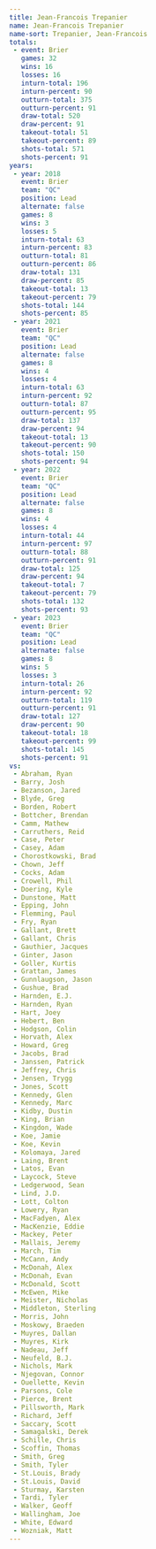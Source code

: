 ```yaml
---
title: Jean-Francois Trepanier
name: Jean-Francois Trepanier
name-sort: Trepanier, Jean-Francois
totals:
 - event: Brier
   games: 32
   wins: 16
   losses: 16
   inturn-total: 196
   inturn-percent: 90
   outturn-total: 375
   outturn-percent: 91
   draw-total: 520
   draw-percent: 91
   takeout-total: 51
   takeout-percent: 89
   shots-total: 571
   shots-percent: 91
years:
 - year: 2018
   event: Brier
   team: "QC"
   position: Lead
   alternate: false
   games: 8
   wins: 3
   losses: 5
   inturn-total: 63
   inturn-percent: 83
   outturn-total: 81
   outturn-percent: 86
   draw-total: 131
   draw-percent: 85
   takeout-total: 13
   takeout-percent: 79
   shots-total: 144
   shots-percent: 85
 - year: 2021
   event: Brier
   team: "QC"
   position: Lead
   alternate: false
   games: 8
   wins: 4
   losses: 4
   inturn-total: 63
   inturn-percent: 92
   outturn-total: 87
   outturn-percent: 95
   draw-total: 137
   draw-percent: 94
   takeout-total: 13
   takeout-percent: 90
   shots-total: 150
   shots-percent: 94
 - year: 2022
   event: Brier
   team: "QC"
   position: Lead
   alternate: false
   games: 8
   wins: 4
   losses: 4
   inturn-total: 44
   inturn-percent: 97
   outturn-total: 88
   outturn-percent: 91
   draw-total: 125
   draw-percent: 94
   takeout-total: 7
   takeout-percent: 79
   shots-total: 132
   shots-percent: 93
 - year: 2023
   event: Brier
   team: "QC"
   position: Lead
   alternate: false
   games: 8
   wins: 5
   losses: 3
   inturn-total: 26
   inturn-percent: 92
   outturn-total: 119
   outturn-percent: 91
   draw-total: 127
   draw-percent: 90
   takeout-total: 18
   takeout-percent: 99
   shots-total: 145
   shots-percent: 91
vs:
 - Abraham, Ryan
 - Barry, Josh
 - Bezanson, Jared
 - Blyde, Greg
 - Borden, Robert
 - Bottcher, Brendan
 - Camm, Mathew
 - Carruthers, Reid
 - Case, Peter
 - Casey, Adam
 - Chorostkowski, Brad
 - Chown, Jeff
 - Cocks, Adam
 - Crowell, Phil
 - Doering, Kyle
 - Dunstone, Matt
 - Epping, John
 - Flemming, Paul
 - Fry, Ryan
 - Gallant, Brett
 - Gallant, Chris
 - Gauthier, Jacques
 - Ginter, Jason
 - Goller, Kurtis
 - Grattan, James
 - Gunnlaugson, Jason
 - Gushue, Brad
 - Harnden, E.J.
 - Harnden, Ryan
 - Hart, Joey
 - Hebert, Ben
 - Hodgson, Colin
 - Horvath, Alex
 - Howard, Greg
 - Jacobs, Brad
 - Janssen, Patrick
 - Jeffrey, Chris
 - Jensen, Trygg
 - Jones, Scott
 - Kennedy, Glen
 - Kennedy, Marc
 - Kidby, Dustin
 - King, Brian
 - Kingdon, Wade
 - Koe, Jamie
 - Koe, Kevin
 - Kolomaya, Jared
 - Laing, Brent
 - Latos, Evan
 - Laycock, Steve
 - Ledgerwood, Sean
 - Lind, J.D.
 - Lott, Colton
 - Lowery, Ryan
 - MacFadyen, Alex
 - MacKenzie, Eddie
 - Mackey, Peter
 - Mallais, Jeremy
 - March, Tim
 - McCann, Andy
 - McDonah, Alex
 - McDonah, Evan
 - McDonald, Scott
 - McEwen, Mike
 - Meister, Nicholas
 - Middleton, Sterling
 - Morris, John
 - Moskowy, Braeden
 - Muyres, Dallan
 - Muyres, Kirk
 - Nadeau, Jeff
 - Neufeld, B.J.
 - Nichols, Mark
 - Njegovan, Connor
 - Ouellette, Kevin
 - Parsons, Cole
 - Pierce, Brent
 - Pillsworth, Mark
 - Richard, Jeff
 - Saccary, Scott
 - Samagalski, Derek
 - Schille, Chris
 - Scoffin, Thomas
 - Smith, Greg
 - Smith, Tyler
 - St.Louis, Brady
 - St.Louis, David
 - Sturmay, Karsten
 - Tardi, Tyler
 - Walker, Geoff
 - Wallingham, Joe
 - White, Edward
 - Wozniak, Matt
---
```

